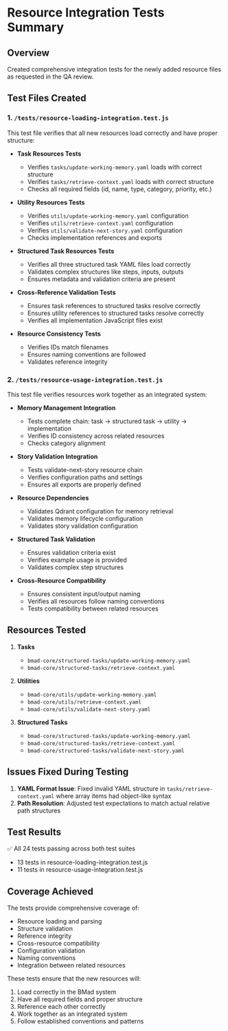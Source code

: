 # Resource Integration Tests Summary

## Overview
Created comprehensive integration tests for the newly added resource files as requested in the QA review.

## Test Files Created

### 1. `/tests/resource-loading-integration.test.js`
This test file verifies that all new resources load correctly and have proper structure:

- **Task Resources Tests**
  - Verifies `tasks/update-working-memory.yaml` loads with correct structure
  - Verifies `tasks/retrieve-context.yaml` loads with correct structure
  - Checks all required fields (id, name, type, category, priority, etc.)

- **Utility Resources Tests**  
  - Verifies `utils/update-working-memory.yaml` configuration
  - Verifies `utils/retrieve-context.yaml` configuration
  - Verifies `utils/validate-next-story.yaml` configuration
  - Checks implementation references and exports

- **Structured Task Resources Tests**
  - Verifies all three structured task YAML files load correctly
  - Validates complex structures like steps, inputs, outputs
  - Ensures metadata and validation criteria are present

- **Cross-Reference Validation Tests**
  - Ensures task references to structured tasks resolve correctly
  - Ensures utility references to structured tasks resolve correctly
  - Verifies all implementation JavaScript files exist

- **Resource Consistency Tests**
  - Verifies IDs match filenames
  - Ensures naming conventions are followed
  - Validates reference integrity

### 2. `/tests/resource-usage-integration.test.js`
This test file verifies resources work together as an integrated system:

- **Memory Management Integration**
  - Tests complete chain: task → structured task → utility → implementation
  - Verifies ID consistency across related resources
  - Checks category alignment

- **Story Validation Integration**
  - Tests validate-next-story resource chain
  - Verifies configuration paths and settings
  - Ensures all exports are properly defined

- **Resource Dependencies**
  - Validates Qdrant configuration for memory retrieval
  - Validates memory lifecycle configuration
  - Validates story validation configuration

- **Structured Task Validation**
  - Ensures validation criteria exist
  - Verifies example usage is provided
  - Validates complex step structures

- **Cross-Resource Compatibility**
  - Ensures consistent input/output naming
  - Verifies all resources follow naming conventions
  - Tests compatibility between related resources

## Resources Tested

1. **Tasks**
   - `bmad-core/structured-tasks/update-working-memory.yaml`
   - `bmad-core/structured-tasks/retrieve-context.yaml`

2. **Utilities**
   - `bmad-core/utils/update-working-memory.yaml`
   - `bmad-core/utils/retrieve-context.yaml`
   - `bmad-core/utils/validate-next-story.yaml`

3. **Structured Tasks**
   - `bmad-core/structured-tasks/update-working-memory.yaml`
   - `bmad-core/structured-tasks/retrieve-context.yaml`
   - `bmad-core/structured-tasks/validate-next-story.yaml`

## Issues Fixed During Testing

1. **YAML Format Issue**: Fixed invalid YAML structure in `tasks/retrieve-context.yaml` where array items had object-like syntax
2. **Path Resolution**: Adjusted test expectations to match actual relative path structures

## Test Results

✅ All 24 tests passing across both test suites
- 13 tests in resource-loading-integration.test.js
- 11 tests in resource-usage-integration.test.js

## Coverage Achieved

The tests provide comprehensive coverage of:
- Resource loading and parsing
- Structure validation
- Reference integrity
- Cross-resource compatibility
- Configuration validation
- Naming conventions
- Integration between related resources

These tests ensure that the new resources will:
1. Load correctly in the BMad system
2. Have all required fields and proper structure
3. Reference each other correctly
4. Work together as an integrated system
5. Follow established conventions and patterns